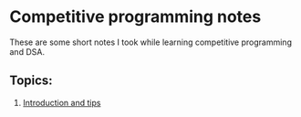 # Competitive programming notes

These are some short notes I took while learning competitive programming and DSA.

## Topics:
1. [Introduction and tips](Introduction_and_tips.md)
